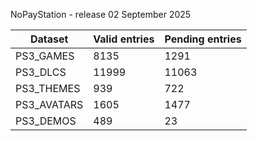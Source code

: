 NoPayStation - release 02 September 2025

|  Dataset  |Valid entries|Pending entries|
|-----------|-------------|---------------|
| PS3_GAMES |     8135    |      1291     |
|  PS3_DLCS |    11999    |     11063     |
| PS3_THEMES|     939     |      722      |
|PS3_AVATARS|     1605    |      1477     |
| PS3_DEMOS |     489     |       23      |